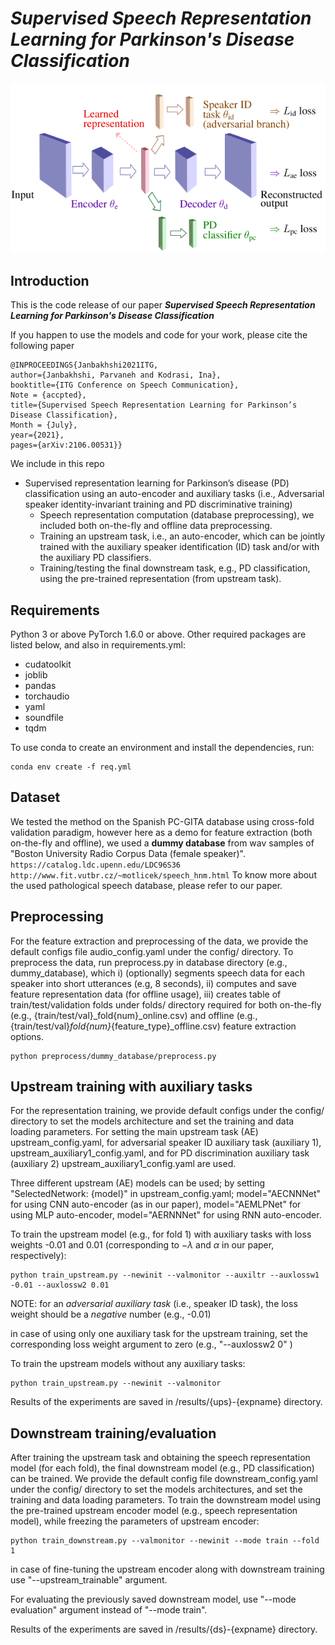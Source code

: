 # ***Supervised Speech Representation Learning for Parkinson's Disease Classification***


![alt text](imgs/Pathology_detection.png)

## **Introduction**

This is the code release of our paper ***Supervised Speech Representation Learning for Parkinson's Disease Classification***


If you happen to use the models and code for your work, please cite the following paper

```
@INPROCEEDINGS{Janbakhshi2021ITG,
author={Janbakhshi, Parvaneh and Kodrasi, Ina},
booktitle={ITG Conference on Speech Communication},
Note = {accpted},
title={Supervised Speech Representation Learning for Parkinson’s Disease Classification},
Month = {July},
year={2021},
pages={arXiv:2106.00531}}
```

We include in this repo

* Supervised representation learning for Parkinson’s disease (PD) classification using an auto-encoder and auxiliary tasks (i.e., Adversarial speaker identity-invariant training and PD discriminative training)
    * Speech representation computation (database preprocessing), we included both on-the-fly and offline data preprocessing.
    * Training an upstream task, i.e., an auto-encoder, which can be jointly trained with the auxiliary speaker identification (ID) task and/or with the auxiliary PD classifiers. 
    * Training/testing the final downstream task, e.g., PD classification, using the pre-trained representation (from upstream task).


## **Requirements**
Python 3 or above
PyTorch 1.6.0 or above.
Other required packages are listed below, and also in requirements.yml:
- cudatoolkit
- joblib
- pandas
- torchaudio
- yaml
- soundfile
- tqdm

To use conda to create an environment and install the dependencies, run:
```
conda env create -f req.yml
```

## Dataset
We tested the method on the Spanish PC-GITA database using cross-fold validation paradigm, however here as a demo for feature extraction (both on-the-fly and offline), we used a **dummy database** from wav samples of "Boston University Radio Corpus Data (female speaker)".
`https://catalog.ldc.upenn.edu/LDC96S36`
`http://www.fit.vutbr.cz/~motlicek/speech_hnm.html`
To know more about the used pathological speech database, please refer to our paper.

## **Preprocessing**
For the feature extraction and preprocessing of the data, we provide the default configs file audio_config.yaml under the config/ directory.
To preprocess the data, run preprocess.py in database directory (e.g., dummy_database), which 
i) (optionally) segments speech data for each speaker into short utterances (e.g, 8 seconds), ii) computes and save feature representation data (for offline usage), iii) creates table of train/test/validation folds under folds/ directory required for both on-the-fly (e.g., {train/test/val}_fold{num}_online.csv) and offline (e.g., {train/test/val}_fold{num}_{feature_type}_offline.csv) feature extraction options.
```
python preprocess/dummy_database/preprocess.py
```
## **Upstream training with auxiliary tasks**

For the representation training, we provide default configs under the config/ directory to set the models architecture and set the training and data loading parameters. For setting the main upstream task (AE) upstream_config.yaml, for adversarial speaker ID auxiliary task (auxiliary 1), upstream_auxiliary1_config.yaml, and for PD discrimination auxiliary task (auxiliary 2) upstream_auxiliary1_config.yaml are used. 

Three different upstream (AE) models can be used; by setting "SelectedNetwork: {model}" in upstream_config.yaml; model="AECNNNet" for using CNN auto-encoder (as in our paper), model="AEMLPNet" for using MLP auto-encoder, model="AERNNNet" for using RNN auto-encoder.

To train the upstream model (e.g., for fold 1) with auxiliary tasks with loss weights -0.01 and 0.01 (corresponding to $-\lambda$ and $\alpha$ in our paper, respectively):
```
python train_upstream.py --newinit --valmonitor --auxiltr --auxlossw1 -0.01 --auxlossw2 0.01
```
NOTE: for an *adversarial auxiliary task* (i.e., speaker ID task), the loss weight should be a *negative* number (e.g., -0.01)

in case of using only one auxiliary task for the upstream training, set the corresponding loss weight argument to zero (e.g., "--auxlossw2 0" )

To train the upstream models without any auxiliary tasks:
```
python train_upstream.py --newinit --valmonitor 
```
Results of the experiments are saved in /results/{ups}-{expname} directory.

## **Downstream training/evaluation**

After training the upstream task and obtaining the speech representation model (for each fold), the final downstream model (e.g., PD classification) can be trained. We provide the default config file downstream_config.yaml under the config/ directory to set the models architectures, and set the training and data loading parameters. To train the downstream model using the pre-trained upstream encoder model (e.g., speech representation  model), while freezing the parameters of upstream encoder:

```
python train_downstream.py --valmonitor --newinit --mode train --fold 1
```
in case of fine-tuning the upstream encoder along with downstream training use "--upstream_trainable" argument.

For evaluating the previously saved downstream model, use "--mode evaluation" argument instead of "--mode train".

Results of the experiments are saved in /results/{ds}-{expname} directory.


